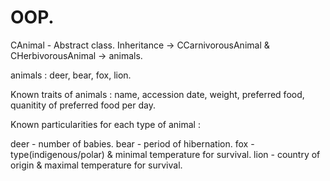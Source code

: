 # OOP.

CAnimal - Abstract class. Inheritance -> CCarnivorousAnimal & CHerbivorousAnimal -> animals.



animals : deer, bear, fox, lion.

Known traits of animals : name, accession date, weight, preferred food, quanitity of preferred food per day.

Known particularities for each type of animal :

deer - number of babies.
bear - period of hibernation.
fox - type(indigenous/polar) & minimal temperature for survival.
lion - country of origin & maximal temperature for survival.

